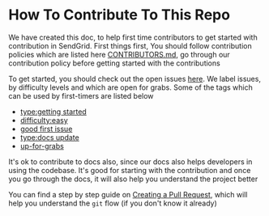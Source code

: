 # How To Contribute To This Repo

We have created this doc, to help first time contributors to get started with contribution in SendGrid.
First things first, You should follow contribution policies which are listed here [CONTRIBUTORS.md](CONTRIBUTING.md), go through our contribution policy before getting started with the contributions

To get started, you should check out the open issues [here](https://github.com/sendgrid/open-source-library-data-collector/issues).
We label issues, by difficulty levels and which are open for grabs.
Some of the tags which can be used by first-timers are listed below

- [type:getting started](https://github.com/sendgrid/open-source-library-data-collector/labels/type%3A%20getting%20started)
- [difficulty:easy](https://github.com/sendgrid/open-source-library-data-collector/issues?q=is%3Aissue+is%3Aopen+label%3A%22difficulty%3A+easy%22)
- [good first issue](https://github.com/sendgrid/open-source-library-data-collector/labels/good%20first%20issue)
- [type:docs update](https://github.com/sendgrid/open-source-library-data-collector/issues?q=is%3Aissue+is%3Aopen+label%3A%22type%3A+docs+update%22)
- [up-for-grabs](https://github.com/sendgrid/open-source-library-data-collector/labels/up-for-grabs)

It's ok to contribute to docs also, since our docs also helps developers in using the codebase.
It's good for starting with the contribution and once you go through the docs, it will also help you understand the project better

You can find a step by step guide on [Creating a Pull Request](CONTRIBUTING.md#creating-a-pull-request), which will help you understand the `git` flow (if you don't know it already)